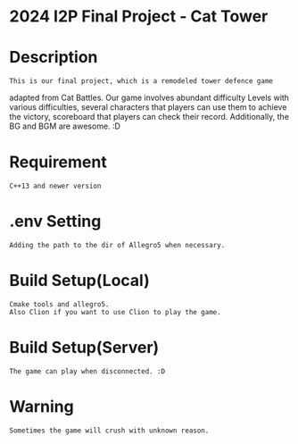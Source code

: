 # 2024 I2P Final Project - Cat Tower

# Description
    This is our final project, which is a remodeled tower defence game
adapted from Cat Battles. Our game involves abundant difficulty Levels
with various difficulties, several characters that players can use them
to achieve the victory, scoreboard that players can check their record.
Additionally, the BG and BGM are awesome. :D

# Requirement
    C++13 and newer version

# .env Setting
    Adding the path to the dir of Allegro5 when necessary.

# Build Setup(Local)
    Cmake tools and allegro5.
    Also Clion if you want to use Clion to play the game.

# Build Setup(Server)
    The game can play when disconnected. :D

# Warning
    Sometimes the game will crush with unknown reason.
